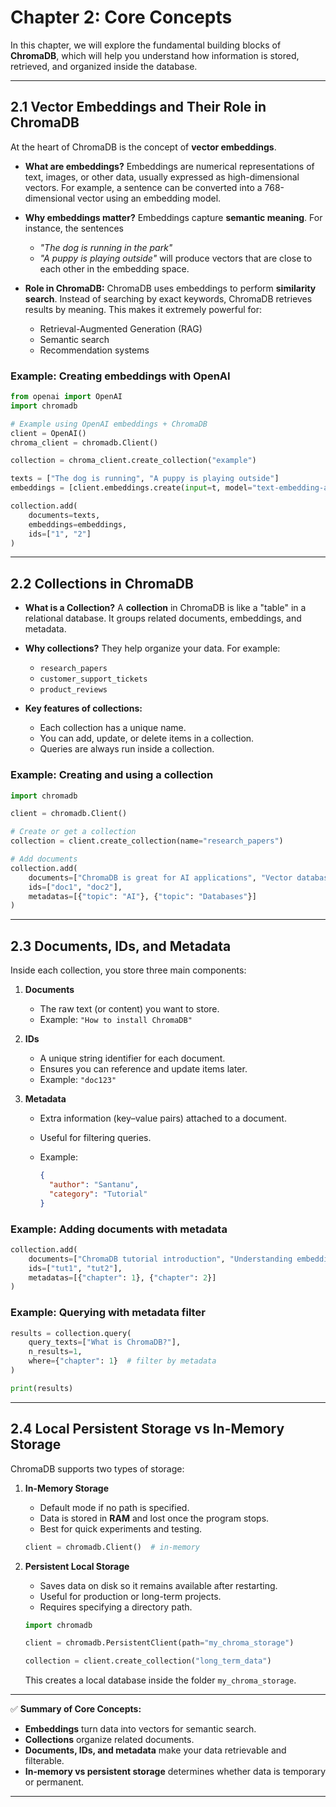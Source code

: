 # **Chapter 2: Core Concepts**

In this chapter, we will explore the fundamental building blocks of **ChromaDB**, which will help you understand how information is stored, retrieved, and organized inside the database.

---

## 2.1 Vector Embeddings and Their Role in ChromaDB

At the heart of ChromaDB is the concept of **vector embeddings**.

* **What are embeddings?**
  Embeddings are numerical representations of text, images, or other data, usually expressed as high-dimensional vectors. For example, a sentence can be converted into a 768-dimensional vector using an embedding model.

* **Why embeddings matter?**
  Embeddings capture **semantic meaning**. For instance, the sentences

  * *"The dog is running in the park"*
  * *"A puppy is playing outside"*
    will produce vectors that are close to each other in the embedding space.

* **Role in ChromaDB:**
  ChromaDB uses embeddings to perform **similarity search**. Instead of searching by exact keywords, ChromaDB retrieves results by meaning. This makes it extremely powerful for:

  * Retrieval-Augmented Generation (RAG)
  * Semantic search
  * Recommendation systems

### Example: Creating embeddings with OpenAI

```python
from openai import OpenAI
import chromadb

# Example using OpenAI embeddings + ChromaDB
client = OpenAI()
chroma_client = chromadb.Client()

collection = chroma_client.create_collection("example")

texts = ["The dog is running", "A puppy is playing outside"]
embeddings = [client.embeddings.create(input=t, model="text-embedding-ada-002").data[0].embedding for t in texts]

collection.add(
    documents=texts,
    embeddings=embeddings,
    ids=["1", "2"]
)
```

---

## 2.2 Collections in ChromaDB

* **What is a Collection?**
  A **collection** in ChromaDB is like a "table" in a relational database. It groups related documents, embeddings, and metadata.

* **Why collections?**
  They help organize your data. For example:

  * `research_papers`
  * `customer_support_tickets`
  * `product_reviews`

* **Key features of collections:**

  * Each collection has a unique name.
  * You can add, update, or delete items in a collection.
  * Queries are always run inside a collection.

### Example: Creating and using a collection

```python
import chromadb

client = chromadb.Client()

# Create or get a collection
collection = client.create_collection(name="research_papers")

# Add documents
collection.add(
    documents=["ChromaDB is great for AI applications", "Vector databases enable semantic search"],
    ids=["doc1", "doc2"],
    metadatas=[{"topic": "AI"}, {"topic": "Databases"}]
)
```

---

## 2.3 Documents, IDs, and Metadata

Inside each collection, you store three main components:

1. **Documents**

   * The raw text (or content) you want to store.
   * Example: `"How to install ChromaDB"`

2. **IDs**

   * A unique string identifier for each document.
   * Ensures you can reference and update items later.
   * Example: `"doc123"`

3. **Metadata**

   * Extra information (key–value pairs) attached to a document.
   * Useful for filtering queries.
   * Example:

     ```json
     {
       "author": "Santanu",
       "category": "Tutorial"
     }
     ```

### Example: Adding documents with metadata

```python
collection.add(
    documents=["ChromaDB tutorial introduction", "Understanding embeddings in databases"],
    ids=["tut1", "tut2"],
    metadatas=[{"chapter": 1}, {"chapter": 2}]
)
```

### Example: Querying with metadata filter

```python
results = collection.query(
    query_texts=["What is ChromaDB?"],
    n_results=1,
    where={"chapter": 1}  # filter by metadata
)

print(results)
```

---

## 2.4 Local Persistent Storage vs In-Memory Storage

ChromaDB supports two types of storage:

1. **In-Memory Storage**

   * Default mode if no path is specified.
   * Data is stored in **RAM** and lost once the program stops.
   * Best for quick experiments and testing.

   ```python
   client = chromadb.Client()  # in-memory
   ```

2. **Persistent Local Storage**

   * Saves data on disk so it remains available after restarting.
   * Useful for production or long-term projects.
   * Requires specifying a directory path.

   ```python
   import chromadb

   client = chromadb.PersistentClient(path="my_chroma_storage")

   collection = client.create_collection("long_term_data")
   ```

   This creates a local database inside the folder `my_chroma_storage`.

---

✅ **Summary of Core Concepts:**

* **Embeddings** turn data into vectors for semantic search.
* **Collections** organize related documents.
* **Documents, IDs, and metadata** make your data retrievable and filterable.
* **In-memory vs persistent storage** determines whether data is temporary or permanent.

---



